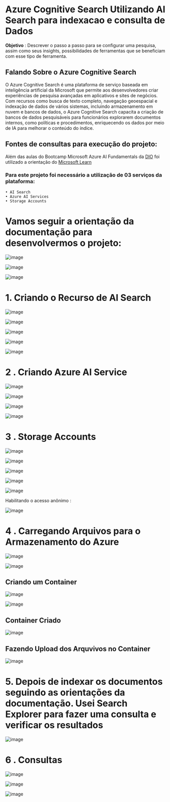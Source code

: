 # Azure Cognitive Search Utilizando AI Search para indexacao e consulta de Dados

**Objetivo** :  Descrever o passo a passo para se configurar uma pesquisa, assim como seus insights, possibilidades de ferramentas que se beneficiam com esse tipo de ferramenta.

## Falando Sobre o Azure Cognitive Search

O Azure Cognitive Search é uma plataforma de serviço baseada em inteligência artificial da Microsoft que permite aos desenvolvedores criar experiências de pesquisa avançadas em aplicativos e sites de negócios. 
Com recursos como busca de texto completo, navegação geoespacial e indexação de dados de vários sistemas, incluindo armazenamento em nuvem e bancos de dados, o Azure Cognitive Search capacita a criação de bancos de dados pesquisáveis para funcionários explorarem documentos internos, como políticas e procedimentos, enriquecendo os dados por meio de IA para melhorar o conteúdo do índice.


## Fontes  de consultas para execução do projeto:

Além das aulas do Bootcamp Microsoft Azure AI Fundamentals da [DIO](dio.me) foi utilizado a orientação do [Microsoft Learn](https://microsoftlearning.github.io/mslearn-ai-fundamentals/Instructions/Labs/11-ai-search.html)

### Para este projeto foi necessário a utilização de 03 serviços da plataforma:

    • AI Search  
    • Azure AI Services
    • Storage Accounts


  # Vamos seguir a orientação da documentação para desenvolvermos o projeto:

  ![image](https://github.com/SilvioSodre13/Azure-Cognitive-Search-Utilizando-AI-Search-para-indexacao-e-consulta-de-Dados/assets/101529833/dbab437d-e965-4677-a70f-ab8212f2bcb3)


  ![image](https://github.com/SilvioSodre13/Azure-Cognitive-Search-Utilizando-AI-Search-para-indexacao-e-consulta-de-Dados/assets/101529833/27affc85-5737-495e-a0b9-f49149f407e4)


  ![image](https://github.com/SilvioSodre13/Azure-Cognitive-Search-Utilizando-AI-Search-para-indexacao-e-consulta-de-Dados/assets/101529833/5f0a2a8f-b1d2-4bf8-ab61-21c4bec4d0ba)


  # 1. Criando o Recurso de AI Search 

  ![image](https://github.com/SilvioSodre13/Azure-Cognitive-Search-Utilizando-AI-Search-para-indexacao-e-consulta-de-Dados/assets/101529833/52f1708f-32b9-422c-a140-5039cf2c9c68)


  ![image](https://github.com/SilvioSodre13/Azure-Cognitive-Search-Utilizando-AI-Search-para-indexacao-e-consulta-de-Dados/assets/101529833/9460101a-dc79-4198-adeb-61368edc1ec7)


![image](https://github.com/SilvioSodre13/Azure-Cognitive-Search-Utilizando-AI-Search-para-indexacao-e-consulta-de-Dados/assets/101529833/e61428a5-9f0b-4314-879c-360ff9f314db)

![image](https://github.com/SilvioSodre13/Azure-Cognitive-Search-Utilizando-AI-Search-para-indexacao-e-consulta-de-Dados/assets/101529833/453820fc-c4f6-454c-8aec-949206631290)

![image](https://github.com/SilvioSodre13/Azure-Cognitive-Search-Utilizando-AI-Search-para-indexacao-e-consulta-de-Dados/assets/101529833/e00fb0f0-2dd1-42fa-a1ac-e21116780762)


# 2 . Criando Azure AI Service

![image](https://github.com/SilvioSodre13/Azure-Cognitive-Search-Utilizando-AI-Search-para-indexacao-e-consulta-de-Dados/assets/101529833/58c84cf6-cc3f-4bf2-8ec7-69b09c0bb11c)

![image](https://github.com/SilvioSodre13/Azure-Cognitive-Search-Utilizando-AI-Search-para-indexacao-e-consulta-de-Dados/assets/101529833/e8246ff8-508f-427e-be2f-6c6cb1566a77)

![image](https://github.com/SilvioSodre13/Azure-Cognitive-Search-Utilizando-AI-Search-para-indexacao-e-consulta-de-Dados/assets/101529833/80601e30-0abd-4a40-92ea-3fa60386efb0)

![image](https://github.com/SilvioSodre13/Azure-Cognitive-Search-Utilizando-AI-Search-para-indexacao-e-consulta-de-Dados/assets/101529833/1d3d59ad-d1de-41c7-89f5-bed503d7cfa6)



# 3 . Storage Accounts

![image](https://github.com/SilvioSodre13/Azure-Cognitive-Search-Utilizando-AI-Search-para-indexacao-e-consulta-de-Dados/assets/101529833/83a958f7-b49d-40cf-99da-97ecb4b1d194)


![image](https://github.com/SilvioSodre13/Azure-Cognitive-Search-Utilizando-AI-Search-para-indexacao-e-consulta-de-Dados/assets/101529833/abb0c185-f91d-4ffd-a30d-7d47f4db9af1)

![image](https://github.com/SilvioSodre13/Azure-Cognitive-Search-Utilizando-AI-Search-para-indexacao-e-consulta-de-Dados/assets/101529833/23d99df4-6b92-41a0-b9d8-7e1128fbab3f)


![image](https://github.com/SilvioSodre13/Azure-Cognitive-Search-Utilizando-AI-Search-para-indexacao-e-consulta-de-Dados/assets/101529833/44f438ed-b8db-47c4-b1c6-0f77d296a148)

![image](https://github.com/SilvioSodre13/Azure-Cognitive-Search-Utilizando-AI-Search-para-indexacao-e-consulta-de-Dados/assets/101529833/047524d8-d5f7-41be-b29b-76e56bbc7b97)


Habilitando o acesso anônimo : 

![image](https://github.com/SilvioSodre13/Azure-Cognitive-Search-Utilizando-AI-Search-para-indexacao-e-consulta-de-Dados/assets/101529833/d7ffe192-d118-42f1-832d-2ed348d5c3a9)



# 4 . Carregando Arquivos para o Armazenamento do Azure

![image](https://github.com/SilvioSodre13/Azure-Cognitive-Search-Utilizando-AI-Search-para-indexacao-e-consulta-de-Dados/assets/101529833/3cd5bdf9-c227-497d-84d8-418b5381601a)


![image](https://github.com/SilvioSodre13/Azure-Cognitive-Search-Utilizando-AI-Search-para-indexacao-e-consulta-de-Dados/assets/101529833/f614f945-31e6-4f5c-a78a-3e5d6c986076)



## Criando  um Container


![image](https://github.com/SilvioSodre13/Azure-Cognitive-Search-Utilizando-AI-Search-para-indexacao-e-consulta-de-Dados/assets/101529833/ee182634-b4ed-496b-a2af-7e807e81b70e)


![image](https://github.com/SilvioSodre13/Azure-Cognitive-Search-Utilizando-AI-Search-para-indexacao-e-consulta-de-Dados/assets/101529833/bda5876e-0aa9-4686-9f75-fe42919f90f6)


## Container Criado

![image](https://github.com/SilvioSodre13/Azure-Cognitive-Search-Utilizando-AI-Search-para-indexacao-e-consulta-de-Dados/assets/101529833/d7bcb37e-745b-4833-826d-1a3aeb879b99)


## Fazendo Upload dos Arquvivos no Container

![image](https://github.com/SilvioSodre13/Azure-Cognitive-Search-Utilizando-AI-Search-para-indexacao-e-consulta-de-Dados/assets/101529833/934fd4af-e337-4c67-9333-ee48e2aba882)




# 5. Depois de indexar os documentos seguindo as orientações da documentação. Usei Search Explorer para fazer uma consulta e verificar os resultados 


![image](https://github.com/SilvioSodre13/Azure-Cognitive-Search-Utilizando-AI-Search-para-indexacao-e-consulta-de-Dados/assets/101529833/ab359e65-8afd-4959-a5bf-d27d0a10e08b)


# 6 . Consultas


![image](https://github.com/SilvioSodre13/Azure-Cognitive-Search-Utilizando-AI-Search-para-indexacao-e-consulta-de-Dados/assets/101529833/126e6f84-2504-4336-9c43-baeb4b2441fe)

![image](https://github.com/SilvioSodre13/Azure-Cognitive-Search-Utilizando-AI-Search-para-indexacao-e-consulta-de-Dados/assets/101529833/2b957482-1727-4a37-9ce5-a38ce17bc7d7)


![image](https://github.com/SilvioSodre13/Azure-Cognitive-Search-Utilizando-AI-Search-para-indexacao-e-consulta-de-Dados/assets/101529833/a2f8f9aa-8087-469f-b63a-242db88d4125)
















  

  


    

